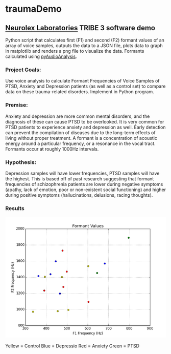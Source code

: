 # traumaDemo
## [Neurolex Laboratories](https://github.com/NeuroLexDiagnostics) TRIBE 3 software demo 
Python script that calculates first (F1) and second (F2) formant values of an array of voice samples, outputs the data to a JSON file, plots data to graph in matplotlib and renders a png file to visualize the data. 
Formants calculated using [pyAudioAnalysis](https://github.com/tyiannak/pyAudioAnalysis).

### Project Goals: 
Use voice analysis to calculate Formant Frequencies of Voice Samples of PTSD, Anxiety and Depression patients (as well as a control set) to compare data on these trauma-related disorders. Implement in Python program.

### Premise: 
Anxiety and depression are more common mental disorders, and the diagnosis of these can cause PTSD to be overlooked. It is very common for PTSD patients to experience anxiety and depression as well. Early detection can prevent the compilation of diseases due to the long-term effects of living without proper treatment. A formant is a concentration of acoustic energy around a particular frequency, or a resonance in the vocal tract. Formants occur at roughly 1000Hz intervals.

### Hypothesis: 
Depression samples will have lower frequencies, PTSD samples will have the highest. This is based off of past research suggesting that formant frequencies of schizophrenia patients are lower during negative symptoms (apathy, lack of emotion, poor or non-existent social functioning) and higher during positive symptoms (hallucinations, delusions, racing thoughts). 

### Results
![alt text](https://github.com/imABEING/traumaDemo/blob/master/F1_F2_Values.png "Plot")

Yellow = Control
Blue = Depressio
Red = Anxiety
Green = PTSD
